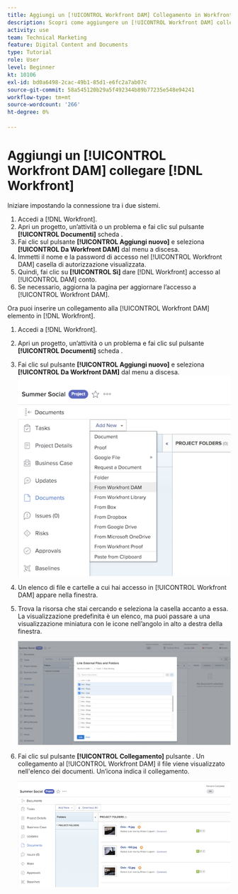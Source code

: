 ```yaml
---
title: Aggiungi un [!UICONTROL Workfront DAM] Collegamento in Workfront
description: Scopri come aggiungere un [!UICONTROL Workfront DAM] collegamento in Workfront in modo da poter collegare [!UICONTROL DAM] al progetto, all'attività o al problema in Workfront.
activity: use
team: Technical Marketing
feature: Digital Content and Documents
type: Tutorial
role: User
level: Beginner
kt: 10106
exl-id: bd0a6498-2cac-49b1-85d1-e6fc2a7ab07c
source-git-commit: 58a545120b29a5f492344b89b77235e548e94241
workflow-type: tm+mt
source-wordcount: '266'
ht-degree: 0%

---
```


# Aggiungi un [!UICONTROL Workfront DAM] collegare [!DNL Workfront]

Iniziare impostando la connessione tra i due sistemi.

1. Accedi a [!DNL Workfront].
1. Apri un progetto, un’attività o un problema e fai clic sul pulsante **[!UICONTROL Documenti]** scheda .
1. Fai clic sul pulsante **[!UICONTROL Aggiungi nuovo]** e seleziona **[!UICONTROL Da Workfront DAM]** dal menu a discesa.
1. Immetti il nome e la password di accesso nel [!UICONTROL Workfront DAM] casella di autorizzazione visualizzata.
1. Quindi, fai clic su **[!UICONTROL Sì]** dare [!DNL Workfront] accesso al [!UICONTROL DAM] conto.
1. Se necessario, aggiorna la pagina per aggiornare l’accesso a [!UICONTROL Workfront DAM].

Ora puoi inserire un collegamento alla [!UICONTROL Workfront DAM] elemento in [!DNL Workfront].

1. Accedi a [!DNL Workfront].
1. Apri un progetto, un’attività o un problema e fai clic sul pulsante **[!UICONTROL Documenti]** scheda .
1. Fai clic sul pulsante **[!UICONTROL Aggiungi nuovo]** e seleziona **[!UICONTROL Da Workfront DAM]** dal menu a discesa.
   ![Un&#39;immagine del [!UICONTROL Da Workfront DAM] in [!UICONTROL Aggiungi nuovo] menu a discesa](assets/01-contributor-from-workfront-dam.png)
1. Un elenco di file e cartelle a cui hai accesso in [!UICONTROL Workfront DAM] appare nella finestra.

1. Trova la risorsa che stai cercando e seleziona la casella accanto a essa. La visualizzazione predefinita è un elenco, ma puoi passare a una visualizzazione miniatura con le icone nell’angolo in alto a destra della finestra.

   ![Immagine delle risorse selezionate in una finestra a comparsa](assets/02-contributor-select-files-in-dam.png)

1. Fai clic sul pulsante **[!UICONTROL Collegamento]** pulsante . Un collegamento al [!UICONTROL Workfront DAM] il file viene visualizzato nell&#39;elenco dei documenti. Un’icona indica il collegamento.

   ![Immagine dei collegamenti alla [!UICONTROL Workfront DAM] file visualizzati nell&#39;elenco dei documenti [!DNL Workfront].](assets/03-contributor-linked-in-wf.png)
